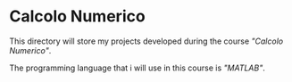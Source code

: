 # Calcolo Numerico
This directory will store my projects developed during the course *"Calcolo Numerico"*.

The programming language that i will use in this course is *"MATLAB"*.
